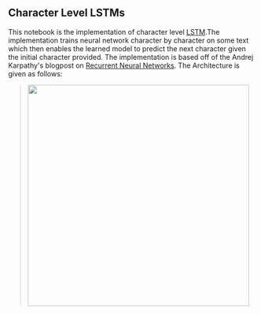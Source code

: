 ## Character Level LSTMs

This notebook is the implementation of character level [LSTM](https://en.wikipedia.org/wiki/Long_short-term_memory).The implementation trains neural network character by character on some text which then enables the learned model to predict the next character given the initial character provided.
The implementation is based off of the Andrej Karpathy's blogpost on [Recurrent Neural Networks](http://karpathy.github.io/2015/05/21/rnn-effectiveness/).
The Architecture is given as follows:

>  <img src="https://user-images.githubusercontent.com/18248623/74175245-6c3ea080-4c5b-11ea-9d9b-57a558ab411a.jpeg" width="450" height="450"/>

